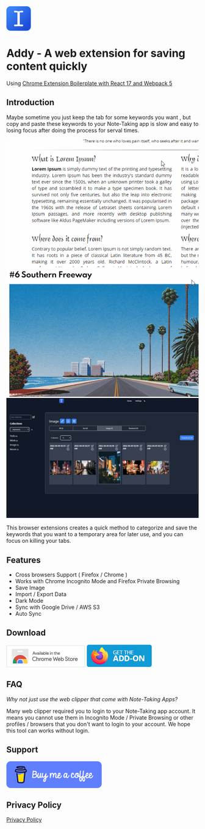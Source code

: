 <img src="./image/icon-128.png" width="64"/>

# Addy - A web extension for saving content quickly

Using [Chrome Extension Boilerplate with React 17 and Webpack 5](https://github.com/lxieyang/chrome-extension-boilerplate-react)

## Introduction

Maybe sometime you just keep the tab for some keywords you want , but copy and paste these keywords to your Note-Taking app is slow and easy to losing focus after doing the process for serval times.

![Preview](./image/preview.gif)
![Preview 2](./image/preview-2.gif)
![Panel](./image/panel.jpg)

This browser extensions creates a quick method to categorize and save the keywords that you want to a temporary area for later use, and you can focus on killing your tabs.

## Features

- Cross browsers Support ( Firefox / Chrome )
- Works with Chrome Incognito Mode and Firefox Private Browsing
- Save Image
- Import / Export Data
- Dark Mode
- Sync with Google Drive / AWS S3
- Auto Sync

## Download

[<img src="./image/chrome.png">](https://chrome.google.com/webstore/detail/addy/aeopkajhbaodnaelhbblokdngiapbglk)
[<img src="./image/firefox.png">](https://addons.mozilla.org/firefox/addon/addy/)

## FAQ

_Why not just use the web clipper that come with Note-Taking Apps?_

Many web clipper required you to login to your Note-Taking app account. It means you cannot use them in Incognito Mode / Private Browsing or other profiles / browsers that you don't want to login to your account. We hope this tool can works without login.

## Support

[<img src="./image/bmac.png">](https://www.buymeacoffee.com/hkben)

## Privacy Policy

[Privacy Policy](https://addy.insanelyones.com/privacy-policy)
